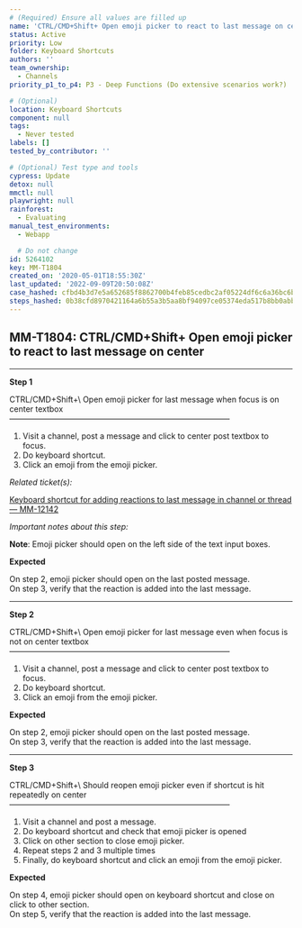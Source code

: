 ```yaml
---
# (Required) Ensure all values are filled up
name: 'CTRL/CMD+Shift+ Open emoji picker to react to last message on center'
status: Active
priority: Low
folder: Keyboard Shortcuts
authors: ''
team_ownership:
  - Channels
priority_p1_to_p4: P3 - Deep Functions (Do extensive scenarios work?)

# (Optional)
location: Keyboard Shortcuts
component: null
tags:
  - Never tested
labels: []
tested_by_contributor: ''

# (Optional) Test type and tools
cypress: Update
detox: null
mmctl: null
playwright: null
rainforest:
  - Evaluating
manual_test_environments:
  - Webapp

  # Do not change
id: 5264102
key: MM-T1804
created_on: '2020-05-01T18:55:30Z'
last_updated: '2022-09-09T20:50:08Z'
case_hashed: cfbd4b3d7e5a652685f8862700b4feb85cedbc2af05224df6c6a36bc6b033480d7cf7a2a5cfb50f016c623ed409f2df9
steps_hashed: 0b38cfd8970421164a6b55a3b5aa8bf94097ce05374eda517b8bb0abb799b78f610a3b7066b923be90c69a054d616c28
---
```


<!-- (Auto-generated) Based on frontmatter's "key" and "name" -->

## MM-T1804: CTRL/CMD+Shift+ Open emoji picker to react to last message on center

---

**Step 1**

CTRL/CMD+Shift+\ Open emoji picker for last message when focus is on center textbox\
————————————————————————————

1. Visit a channel, post a message and click to center post textbox to focus.
2. Do keyboard shortcut.
3. Click an emoji from the emoji picker.

_Related ticket(s):_

[Keyboard shortcut for adding reactions to last message in channel or thread — MM-12142](https://mattermost.atlassian.net/browse/MM-12142)

_Important notes about this step:_

**Note**: Emoji picker should open on the left side of the text input boxes.

**Expected**

On step 2, emoji picker should open on the last posted message.\
On step 3, verify that the reaction is added into the last message.

---

**Step 2**

CTRL/CMD+Shift+\ Open emoji picker for last message even when focus is not on center textbox\
————————————————————————————

1. Visit a channel, post a message and click to center post textbox to focus.
2. Do keyboard shortcut.
3. Click an emoji from the emoji picker.

**Expected**

On step 2, emoji picker should open on the last posted message.\
On step 3, verify that the reaction is added into the last message.

---

**Step 3**

CTRL/CMD+Shift+\ Should reopen emoji picker even if shortcut is hit repeatedly on center\
————————————————————————————

1. Visit a channel and post a message.
2. Do keyboard shortcut and check that emoji picker is opened
3. Click on other section to close emoji picker.
4. Repeat steps 2 and 3 multiple times
5. Finally, do keyboard shortcut and click an emoji from the emoji picker.

**Expected**

On step 4, emoji picker should open on keyboard shortcut and close on click to other section.\
On step 5, verify that the reaction is added into the last message.

